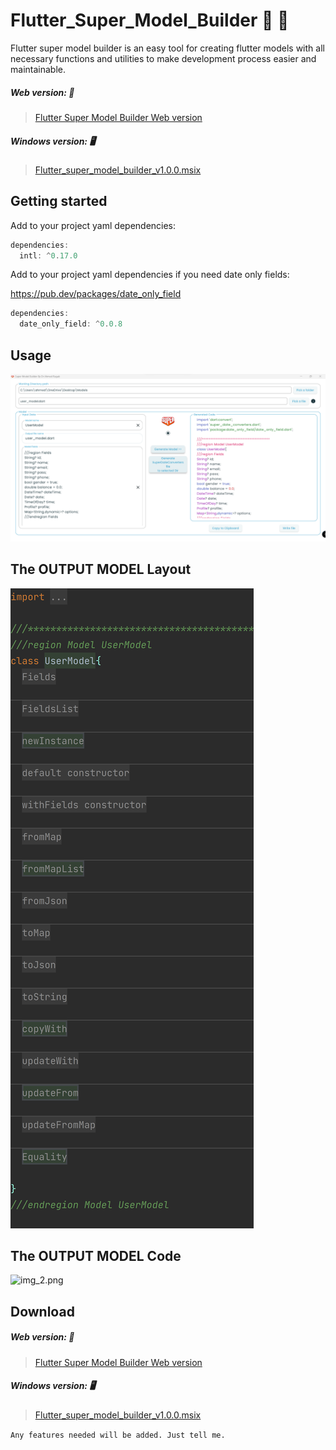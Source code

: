 # Flutter_Super_Model_Builder :100: :100:

Flutter super model builder is an easy tool for creating flutter models with all necessary functions and utilities to make development process easier and maintainable.


##### Web version: :hotel:

> <a href="https://a7mdragab.github.io/flutter_super_model_builder" target="_blank">Flutter Super Model Builder Web version</a>


##### Windows version: :desktop_computer:

> <a href="https://github.com/a7mdragab/flutter_super_model_builder/releases/download/Main/Flutter_super_model_builder_v1.0.0.msix" target="_blank">Flutter_super_model_builder_v1.0.0.msix</a>

## Getting started


Add to your project yaml dependencies:
```dart
dependencies:
  intl: ^0.17.0
```
Add to your project yaml dependencies if you need date only fields:

https://pub.dev/packages/date_only_field
```dart
dependencies:
  date_only_field: ^0.0.8
```

## Usage

![img.png](img.png)

## The OUTPUT MODEL Layout
![img_1.png](img_1.png)

## The OUTPUT MODEL Code
![img_2.png](img_2.png)


## Download

##### Web version: :hotel:

> <a href="https://a7mdragab.github.io/flutter_super_model_builder" target="_blank">Flutter Super Model Builder Web version</a>


##### Windows version: :desktop_computer:

> <a href="https://github.com/a7mdragab/flutter_super_model_builder/releases/download/Main/Flutter_super_model_builder_v1.0.0.msix" target="_blank">Flutter_super_model_builder_v1.0.0.msix</a>


`Any features needed will be added. Just tell me.`
